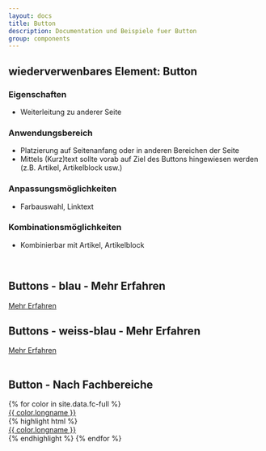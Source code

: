 ```yaml
---
layout: docs
title: Button
description: Documentation und Beispiele fuer Button
group: components
---
```


## wiederverwenbares Element: Button
### Eigenschaften
* Weiterleitung zu anderer Seite

### Anwendungsbereich
* Platzierung auf Seitenanfang oder in anderen Bereichen der Seite
* Mittels (Kurz)text sollte vorab auf Ziel des Buttons hingewiesen werden (z.B. Artikel, Artikelblock usw.)

### Anpassungsmöglichkeiten
* Farbauswahl, Linktext

### Kombinationsmöglichkeiten
* Kombinierbar mit Artikel, Artikelblock

<br/>

<!-- buttons -->
<section class="container">
  <h1>Buttons - blau - Mehr Erfahren</h1>
</section>
<section>
  <section class="element-wrapper">
    <div class="container">
      <div class="row">
        <div class="button-wrapper">
          <a class="btn btn-blue" role="button" href="#">
            Mehr Erfahren
          </a>
        </div>
      </div>
    </div>
  </section>
</section>

<!-- buttons -->
<section class="container">
  <h1>Buttons - weiss-blau - Mehr Erfahren</h1>
</section>
<section>
  <section class="element-wrapper">
    <div class="container">
      <div class="row">
        <div class="button-wrapper">
          <a class="btn btn-white-blue" role="button" href="#">
            Mehr Erfahren
          </a>
        </div>
      </div>
    </div>
  </section>
</section>

<br/>

<!-- Fachbereiche -->
<section class="container">
  <h1>Button - Nach Fachbereiche</h1>
</section>
<section>
  <section class="element-wrapper">
    <div class="container">
      <div class="row">
        {% for color in site.data.fc-full %}
          <div class="button-wrapper">
            <a role="button" class="btn btn-fc-{{ color.shortname }}" href="#">
              {{ color.longname }}
            </a>
          </div>
        {% highlight html %}
          <div class="button-wrapper">
            <a role="button" class="btn btn-fc-{{ color.shortname }}" href="#">
              {{ color.longname }}
            </a>
          </div>
        {% endhighlight %}
        {% endfor %}
      </div>
    </div>
  </section>
</section>
